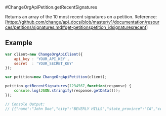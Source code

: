 #ChangeOrgApiPetition.getRecentSignatures

Returns an array of the 10 most recent signatures on a petition.
Reference: [https://github.com/change/api_docs/blob/master/v1/documentation/resources/petitions/signatures.md#get-petitionspetition_idsignaturesrecent]

Example
------
```javascript
var client=new ChangeOrgApiClient({
	api_key	: 'YOUR_API_KEY',
	secret 	: 'YOUR_SECRET_KEY'
});

var petition=new ChangeOrgApiPetition(client);

petition.getRecentSignatures(1234567,function(response) {
	console.log(JSON.stringify(response.getData()));
});

// Console Output:
// [{"name":"John Doe","city":"BEVERLY HILLS","state_province":"CA","country_code":"US","country_name":"United States","signed_at":"2014-02-17T20:34:45Z"},{...},...]
```